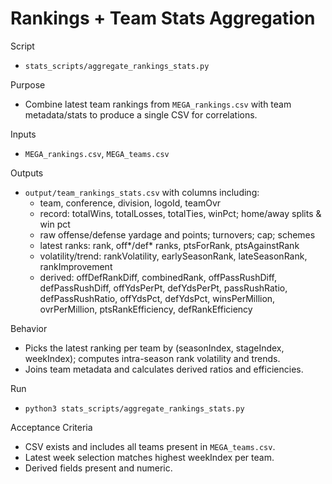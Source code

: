 # Rankings + Team Stats Aggregation

Script
- `stats_scripts/aggregate_rankings_stats.py`

Purpose
- Combine latest team rankings from `MEGA_rankings.csv` with team metadata/stats to produce a single CSV for correlations.

Inputs
- `MEGA_rankings.csv`, `MEGA_teams.csv`

Outputs
- `output/team_rankings_stats.csv` with columns including:
  - team, conference, division, logoId, teamOvr
  - record: totalWins, totalLosses, totalTies, winPct; home/away splits & win pct
  - raw offense/defense yardage and points; turnovers; cap; schemes
  - latest ranks: rank, off*/def* ranks, ptsForRank, ptsAgainstRank
  - volatility/trend: rankVolatility, earlySeasonRank, lateSeasonRank, rankImprovement
  - derived: offDefRankDiff, combinedRank, offPassRushDiff, defPassRushDiff,
    offYdsPerPt, defYdsPerPt, passRushRatio, defPassRushRatio, offYdsPct, defYdsPct,
    winsPerMillion, ovrPerMillion, ptsRankEfficiency, defRankEfficiency

Behavior
- Picks the latest ranking per team by (seasonIndex, stageIndex, weekIndex); computes intra-season rank volatility and trends.
- Joins team metadata and calculates derived ratios and efficiencies.

Run
- `python3 stats_scripts/aggregate_rankings_stats.py`

Acceptance Criteria
- CSV exists and includes all teams present in `MEGA_teams.csv`.
- Latest week selection matches highest weekIndex per team.
- Derived fields present and numeric.

